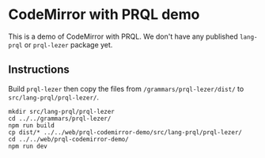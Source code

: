 # CodeMirror with PRQL demo

This is a demo of CodeMirror with PRQL. We don't have any published `lang-prql`
or `prql-lezer` package yet.

## Instructions

Build `prql-lezer` then copy the files from `/grammars/prql-lezer/dist/` to
`src/lang-prql/prql-lezer/`.

```
mkdir src/lang-prql/prql-lezer
cd ../../grammars/prql-lezer/
npm run build
cp dist/* ../../web/prql-codemirror-demo/src/lang-prql/prql-lezer/
cd ../../web/prql-codemirror-demo/
npm run dev
```
